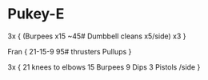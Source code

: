 # Pukey-E

3x 
{
(Burpees x15
~45# Dumbbell cleans x5/side) x3
}

Fran 
{
21-15-9
95# thrusters
Pullups
}

3x 
{
21 knees to elbows
15 Burpees
9 Dips
3 Pistols /side
}